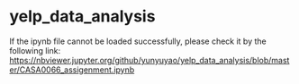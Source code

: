 # yelp_data_analysis

If the ipynb file cannot be loaded successfully, please check it by the following link:
https://nbviewer.jupyter.org/github/yunyuyao/yelp_data_analysis/blob/master/CASA0066_assigenment.ipynb
